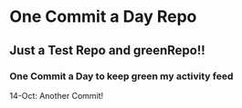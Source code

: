 # One Commit a Day Repo
## Just a Test Repo and greenRepo!!
### One Commit a Day to keep green my activity feed 

14-Oct: Another Commit!